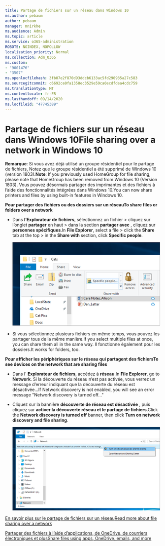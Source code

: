 ```yaml
---
title: Partage de fichiers sur un réseau dans Windows 10
ms.author: pebaum
author: pebaum
manager: mnirkhe
ms.audience: Admin
ms.topic: article
ms.service: o365-administration
ROBOTS: NOINDEX, NOFOLLOW
localization_priority: Normal
ms.collection: Adm_O365
ms.custom:
- "9001476"
- "3507"
ms.openlocfilehash: 3fb07e2f870d93ddcb6133ac5fd290935a27c583
ms.sourcegitcommit: c6692ce0fa1358ec3529e59ca0ecdfdea4cdc759
ms.translationtype: MT
ms.contentlocale: fr-FR
ms.lasthandoff: 09/14/2020
ms.locfileid: "47745389"
---
```

# <a name="file-sharing-over-a-network-in-windows-10"></a><span data-ttu-id="b6dfc-102">Partage de fichiers sur un réseau dans Windows 10</span><span class="sxs-lookup"><span data-stu-id="b6dfc-102">File sharing over a network in Windows 10</span></span>

<span data-ttu-id="b6dfc-103">**Remarque**: Si vous avez déjà utilisé un groupe résidentiel pour le partage de fichiers, Notez que le groupe résidentiel a été supprimé de Windows 10 (version 1803).</span><span class="sxs-lookup"><span data-stu-id="b6dfc-103">**Note**: If you previously used HomeGroup for file sharing, please note that HomeGroup has been removed from Windows 10 (Version 1803).</span></span> <span data-ttu-id="b6dfc-104">Vous pouvez désormais partager des imprimantes et des fichiers à l’aide des fonctionnalités intégrées dans Windows 10.</span><span class="sxs-lookup"><span data-stu-id="b6dfc-104">You can now share printers and files by using built-in features in Windows 10.</span></span>

<span data-ttu-id="b6dfc-105">**Pour partager des fichiers ou des dossiers sur un réseau**</span><span class="sxs-lookup"><span data-stu-id="b6dfc-105">**To share files or folders over a network**</span></span>

- <span data-ttu-id="b6dfc-106">Dans **l’Explorateur de fichiers**, sélectionnez un fichier > cliquez sur l’onglet **partager** en haut > dans la section **partager avec** , cliquez sur **personnes spécifiques**.</span><span class="sxs-lookup"><span data-stu-id="b6dfc-106">In **File Explorer**, select a file > click the **Share** tab at the top > in the **Share with** section, click **Specific people**.</span></span>

    ![Partager un fichier avec des personnes spécifiques.](media/share-with-specific-people.png)
          
- <span data-ttu-id="b6dfc-108">Si vous sélectionnez plusieurs fichiers en même temps, vous pouvez les partager tous de la même manière.</span><span class="sxs-lookup"><span data-stu-id="b6dfc-108">If you select multiple files at once, you can share them all in the same way.</span></span> <span data-ttu-id="b6dfc-109">Il fonctionne également pour les dossiers.</span><span class="sxs-lookup"><span data-stu-id="b6dfc-109">It works for folders, too.</span></span>

<span data-ttu-id="b6dfc-110">**Pour afficher les périphériques sur le réseau qui partagent des fichiers**</span><span class="sxs-lookup"><span data-stu-id="b6dfc-110">**To see devices on the network that are sharing files**</span></span>

- <span data-ttu-id="b6dfc-111">Dans l' **Explorateur de fichiers**, accédez à **réseau**.</span><span class="sxs-lookup"><span data-stu-id="b6dfc-111">In **File Explorer**, go to **Network**.</span></span> <span data-ttu-id="b6dfc-112">Si la découverte du réseau n’est pas activée, vous verrez un message d’erreur indiquant que la découverte du réseau est désactivée...</span><span class="sxs-lookup"><span data-stu-id="b6dfc-112">If Network discovery is not enabled, you will see an error message "Network discovery is turned off..."</span></span>

- <span data-ttu-id="b6dfc-113">Cliquez sur la bannière **découverte de réseau est désactivée** , puis cliquez sur **activer la découverte réseau et le partage de fichiers**.</span><span class="sxs-lookup"><span data-stu-id="b6dfc-113">Click the **Network discovery is turned off** banner, then click **Turn on network discovery and file sharing**.</span></span>

    ![Activez la découverte réseau et le partage de fichiers.](media/turn-on-network-discovery.png)

[<span data-ttu-id="b6dfc-115">En savoir plus sur le partage de fichiers sur un réseau</span><span class="sxs-lookup"><span data-stu-id="b6dfc-115">Read more about file sharing over a network</span></span>](https://support.microsoft.com/help/4092694/windows-10-file-sharing-over-a-network)

[<span data-ttu-id="b6dfc-116">Partager des fichiers à l’aide d’applications, de OneDrive, de courriers électroniques et plus</span><span class="sxs-lookup"><span data-stu-id="b6dfc-116">Share files using apps, OneDrive, emails, and more</span></span>](https://support.microsoft.com/help/4027674/windows-10-share-files-in-file-explorer)
